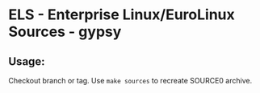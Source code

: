 # ELS - Enterprise Linux/EuroLinux Sources - gypsy
 
## Usage:
  Checkout branch or tag. Use `make sources` to recreate  SOURCE0 archive.
